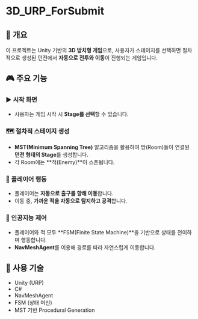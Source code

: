 # 3D_URP_ForSubmit

## 📌 개요

이 프로젝트는 Unity 기반의 **3D 방치형 게임**으로, 사용자가 스테이지를 선택하면 절차적으로 생성된 던전에서 **자동으로 전투와 이동**이 진행되는 게임입니다.

## 🎮 주요 기능

### ▶️ 시작 화면
- 사용자는 게임 시작 시 **Stage를 선택**할 수 있습니다.

### 🗺️ 절차적 스테이지 생성
- **MST(Minimum Spanning Tree)** 알고리즘을 활용하여 방(Room)들이 연결된 **던전 형태의 Stage**를 생성합니다.
- 각 Room에는 **적(Enemy)**이 스폰됩니다.

### 🧍 플레이어 행동
- 플레이어는 **자동으로 출구를 향해 이동**합니다.
- 이동 중, **가까운 적을 자동으로 탐지하고 공격**합니다.

### 🧠 인공지능 제어
- 플레이어와 적 모두 **FSM(Finite State Machine)**을 기반으로 상태를 전이하며 행동합니다.
- **NavMeshAgent**를 이용해 경로를 따라 자연스럽게 이동합니다.

## 🔧 사용 기술

- Unity (URP)
- C#
- NavMeshAgent
- FSM (상태 머신)
- MST 기반 Procedural Generation

